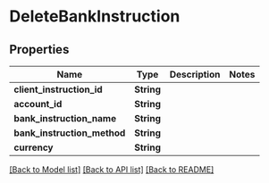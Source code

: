 # DeleteBankInstruction

## Properties

Name | Type | Description | Notes
------------ | ------------- | ------------- | -------------
**client_instruction_id** | **String** |  | 
**account_id** | **String** |  | 
**bank_instruction_name** | **String** |  | 
**bank_instruction_method** | **String** |  | 
**currency** | **String** |  | 

[[Back to Model list]](../README.md#documentation-for-models) [[Back to API list]](../README.md#documentation-for-api-endpoints) [[Back to README]](../README.md)


